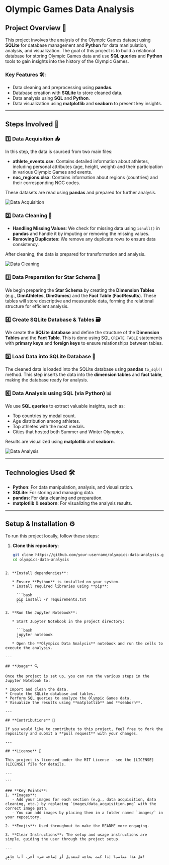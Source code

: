 # **Olympic Games Data Analysis**

## **Project Overview** 🎯

This project involves the analysis of the Olympic Games dataset using **SQLite** for database management and **Python** for data manipulation, analysis, and visualization. The goal of this project is to build a relational database for storing Olympic Games data and use **SQL queries** and **Python** tools to gain insights into the history of the Olympic Games.

### **Key Features** 🛠️:
- Data cleaning and preprocessing using **pandas**.
- Database creation with **SQLite** to store cleaned data.
- Data analysis using **SQL** and **Python**.
- Data visualization using **matplotlib** and **seaborn** to present key insights.

---

## **Steps Involved** 📝

### **1️⃣ Data Acquisition** 📥

In this step, the data is sourced from two main files:
- **athlete_events.csv**: Contains detailed information about athletes, including personal attributes (age, height, weight) and their participation in various Olympic Games and events.
- **noc_regions.xlsx**: Contains information about regions (countries) and their corresponding NOC codes.

These datasets are read using **pandas** and prepared for further analysis.

![Data Acquisition](images/data_acquisition.png)  <!-- Add the image of data acquisition here -->

### **2️⃣ Data Cleaning** 🧹

- **Handling Missing Values**: We check for missing data using `isnull()` in **pandas** and handle it by imputing or removing the missing values.
- **Removing Duplicates**: We remove any duplicate rows to ensure data consistency.

After cleaning, the data is prepared for transformation and analysis.

![Data Cleaning](images/data_cleaning.png)  <!-- Add the image of data cleaning here -->

### **3️⃣ Data Preparation for Star Schema** 🔄

We begin preparing the **Star Schema** by creating the **Dimension Tables** (e.g., **DimAthletes**, **DimGames**) and the **Fact Table** (**FactResults**). These tables will store descriptive and measurable data, forming the relational structure for efficient analysis.

### **4️⃣ Create SQLite Database & Tables** 🗃️

We create the **SQLite database** and define the structure of the **Dimension Tables** and the **Fact Table**. This is done using SQL `CREATE TABLE` statements with **primary keys** and **foreign keys** to ensure relationships between tables.

### **5️⃣ Load Data into SQLite Database** 🚀

The cleaned data is loaded into the SQLite database using **pandas** `to_sql()` method. This step inserts the data into the **dimension tables** and **fact table**, making the database ready for analysis.

### **6️⃣ Data Analysis using SQL (via Python)** 📊

We use **SQL queries** to extract valuable insights, such as:
- Top countries by medal count.
- Age distribution among athletes.
- Top athletes with the most medals.
- Cities that hosted both Summer and Winter Olympics.

Results are visualized using **matplotlib** and **seaborn**.

![Data Analysis](images/data_analysis.png)  <!-- Add the image of data analysis here -->

---

## **Technologies Used** 🛠️

- **Python**: For data manipulation, analysis, and visualization.
- **SQLite**: For storing and managing data.
- **pandas**: For data cleaning and preparation.
- **matplotlib** & **seaborn**: For visualizing the analysis results.

---

## **Setup & Installation** ⚙️

To run this project locally, follow these steps:

1. **Clone this repository**:
   ```bash
   git clone https://github.com/your-username/olympics-data-analysis.git
   cd olympics-data-analysis
````

2. **Install dependencies**:

   * Ensure **Python** is installed on your system.
   * Install required libraries using **pip**:

     ```bash
     pip install -r requirements.txt
     ```

3. **Run the Jupyter Notebook**:

   * Start Jupyter Notebook in the project directory:

     ```bash
     jupyter notebook
     ```
   * Open the **Olympics Data Analysis** notebook and run the cells to execute the analysis.

---

## **Usage** 🔍

Once the project is set up, you can run the various steps in the Jupyter Notebook to:

* Import and clean the data.
* Create the SQLite database and tables.
* Perform SQL queries to analyze the Olympic Games data.
* Visualize the results using **matplotlib** and **seaborn**.

---

## **Contributions** 🤝

If you would like to contribute to this project, feel free to fork the repository and submit a **pull request** with your changes.

---

## **License** 📄

This project is licensed under the MIT License - see the [LICENSE](LICENSE) file for details.

---

```

### **Key Points**:
1. **Images**: 
   - Add your images for each section (e.g., data acquisition, data cleaning, etc.) by replacing `images/data_acquisition.png` with the correct image path.
   - You can add images by placing them in a folder named `images/` in your repository.
   
2. **Emojis**: Used throughout to make the README more engaging.

3. **Clear Instructions**: The setup and usage instructions are simple, guiding the user through the project setup.

---

هل هذا مناسب؟ إذا كنت بحاجة لتعديل أو إضافة شيء آخر، أنا جاهز!
```
